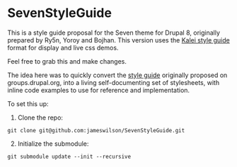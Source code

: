 SevenStyleGuide
===============

This is a style guide proposal for the Seven theme for Drupal 8, originally prepared by Ry5n,
Yoroy and Bojhan. This version uses the <a href="http://kaleistyleguide.com">Kalei style guide</a>
format for display and live css demos.

Feel free to grab this and make changes.

The idea here was to quickly convert the <a href="http://groups.drupal.org/node/283223">style guide</a>
originally proposed on groups.drupal.org, into a living self-documenting set of stylesheets, with inline
code examples to use for reference and implementation.

To set this up:


1.   Clone the repo:

```
git clone git@github.com:jameswilson/SevenStyleGuide.git
```

2.   Initialize the submodule:

```
git submodule update --init --recursive
```
